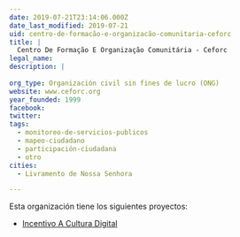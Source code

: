 ```yaml
---
date: 2019-07-21T23:14:06.000Z
date_last_modified: 2019-07-21
uid: centro-de-formacão-e-organizacão-comunitaria-ceforc
title: |
  Centro De Formação E Organização Comunitária - Ceforc
legal_name: 
description: |
  
org_type: Organización civil sin fines de lucro (ONG)
website: www.ceforc.org
year_founded: 1999
facebook: 
twitter: 
tags:
  - monitoreo-de-servicios-publicos
  - mapeo-ciudadano
  - participación-ciudadana
  - otro
cities: 
  - Livramento de Nossa Senhora

---
```


Esta organización tiene los siguientes proyectos:

- [Incentivo A Cultura Digital](/proyectos/incentivo-a-cultura-digital)
